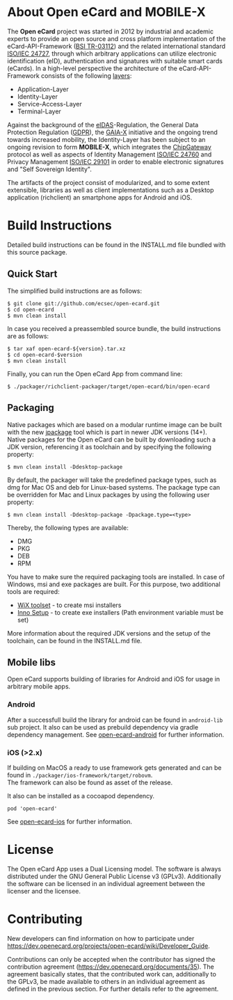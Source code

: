 About Open eCard and MOBILE-X
=============================

The **Open eCard** project was started in 2012 by industrial and academic experts to provide an open source and cross platform implementation of the eCard-API-Framework ([BSI TR-03112](https://www.bsi.bund.de/DE/Publikationen/TechnischeRichtlinien/tr03112/TR-03112_node.html)) and the related international standard [ISO/IEC 24727](https://www.iso.org/standard/61066.html), through which arbitrary applications can utilize electronic identification (eID), authentication and signatures with suitable smart cards (eCards).
In a high-level perspective the architecture of the eCard-API-Framework consists of the following [layers](https://www.openecard.org/en/ecard-api-framework/overview/):

* Application-Layer
* Identity-Layer
* Service-Access-Layer
* Terminal-Layer

Against the background of the [eIDAS](https://www.eid.as/)-Regulation, the General Data Protection Regulation ([GDPR](https://eur-lex.europa.eu/eli/reg/2016/679/oj)), the [GAIA-X](https://data-infrastructure.eu/) initiative and the ongoing trend towards increased mobility, the Identity-Layer has been subject to an ongoing revision to form **MOBILE-X**, which integrates the [ChipGateway](https://www.oasis-open.org/committees/download.php/60049/ChipGateway-Specification-OASIS.pdf) protocol as well as aspects of Identity Management [ISO/IEC 24760](https://www.iso.org/standard/77582.html) and Privacy Management [ISO/IEC 29101](https://www.iso.org/standard/75293.html) in order to enable electronic signatures and "Self Sovereign Identity".

The artifacts of the project consist of modularized, and to some extent extensible, libraries as well as client implementations such as a Desktop application (richclient) an smartphone apps for Android and iOS.

Build Instructions
==================

Detailed build instructions can be found in the INSTALL.md file bundled with
this source package.

Quick Start
-----------

The simplified build instructions are as follows:

    $ git clone git://github.com/ecsec/open-ecard.git
    $ cd open-ecard
    $ mvn clean install


In case you received a preassembled source bundle, the build instructions are
as follows:

    $ tar xaf open-ecard-${version}.tar.xz
    $ cd open-ecard-$version
    $ mvn clean install

Finally, you can run the Open eCard App from command line:

    $ ./packager/richclient-packager/target/open-ecard/bin/open-ecard

Packaging
-----------

Native packages which are based on a modular runtime image can be built with the new [jpackage](https://openjdk.java.net/jeps/343) tool which is part in newer JDK versions (14+). Native packages for the Open eCard can be built by downloading such a JDK version, referencing it as toolchain and by specifying the following property:

    $ mvn clean install -Ddesktop-package

By default, the packager will take the predefined package types, such as dmg for Mac OS and deb for Linux-based systems. The package type can be overridden for Mac and Linux packages by using the following user property:

    $ mvn clean install -Ddesktop-package -Dpackage.type=<type>

Thereby, the following types are available:

 - DMG
 - PKG
 - DEB
 - RPM

You have to make sure the required packaging tools are installed. In case of Windows, msi and exe packages are built. For this purpose, two additional tools are required:

 - [WiX toolset](https://wixtoolset.org/) - to create msi installers
 - [Inno Setup](http://www.jrsoftware.org/isinfo.php) - to create exe installers (Path environment variable must be set)

More information about the required JDK versions and the setup of the toolchain, can be found in the INSTALL.md file.

Mobile libs
-----------

Open eCard supports building of libraries for Android and iOS for usage in arbitrary mobile apps. 

### Android
After a successfull build the library for android can be found in `android-lib` sub project. 
It also can be used as prebuild dependency via gradle dependency management. 
See [open-ecard-android](https://github.com/ecsec/open-ecard-android) for further information.

### iOS (>2.x)
If building on MacOS a ready to use framework gets generated and can be found in 
`./packager/ios-framework/target/robovm`.  
The framework can also be found as asset of the release.

It also can be installed as a cocoapod dependency.
```
pod 'open-ecard'
```
See [open-ecard-ios](https://github.com/ecsec/open-ecard-ios) for further information.




License
=======

The Open eCard App uses a Dual Licensing model. The software is always
distributed under the GNU General Public License v3 (GPLv3). Additionally the
software can be licensed in an individual agreement between the licenser and
the licensee.


Contributing
============

New developers can find information on how to participate under
https://dev.openecard.org/projects/open-ecard/wiki/Developer_Guide.

Contributions can only be accepted when the contributor has signed the
contribution agreement (https://dev.openecard.org/documents/35). The agreement
basically states, that the contributed work can, additionally to the GPLv3, be
made available to others in an individual agreement as defined in the previous
section. For further details refer to the agreement.
